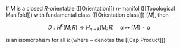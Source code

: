 If $M$ is a closed $R$-orientable ([[Orientation]]) $n$-manifol ([[Topological Manifold]]) with fundamental class ([[Orientation class]]) $[M]$, then 

$$ D:H^k(M;R)\rightarrow H_{n-k}(M;R) \quad \alpha \mapsto [M]\frown \alpha$$

is an isomorphism for all $k$ (where $\frown$ denotes the [[Cap Product]]).